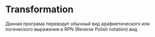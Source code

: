 # Transformation
Данная програма переводит обычный вид арифметического или логического выражения в RPN (Reverse Polish notation) вид
